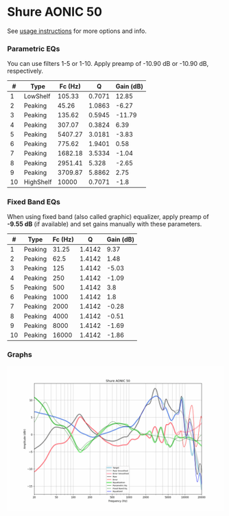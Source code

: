 # Shure AONIC 50
See [usage instructions](https://github.com/jaakkopasanen/AutoEq#usage) for more options and info.

### Parametric EQs
You can use filters 1-5 or 1-10. Apply preamp of -10.90 dB or -10.90 dB, respectively.

|   # | Type      |   Fc (Hz) |      Q |   Gain (dB) |
|-----|-----------|-----------|--------|-------------|
|   1 | LowShelf  |    105.33 | 0.7071 |       12.85 |
|   2 | Peaking   |     45.26 | 1.0863 |       -6.27 |
|   3 | Peaking   |    135.62 | 0.5945 |      -11.79 |
|   4 | Peaking   |    307.07 | 0.3824 |        6.39 |
|   5 | Peaking   |   5407.27 | 3.0181 |       -3.83 |
|   6 | Peaking   |    775.62 | 1.9401 |        0.58 |
|   7 | Peaking   |   1682.18 | 3.5334 |       -1.04 |
|   8 | Peaking   |   2951.41 | 5.328  |       -2.65 |
|   9 | Peaking   |   3709.87 | 5.8862 |        2.75 |
|  10 | HighShelf |  10000    | 0.7071 |       -1.8  |

### Fixed Band EQs
When using fixed band (also called graphic) equalizer, apply preamp of **-9.55 dB** (if available) and set gains manually with these parameters.

|   # | Type    |   Fc (Hz) |      Q |   Gain (dB) |
|-----|---------|-----------|--------|-------------|
|   1 | Peaking |     31.25 | 1.4142 |        9.37 |
|   2 | Peaking |     62.5  | 1.4142 |        1.48 |
|   3 | Peaking |    125    | 1.4142 |       -5.03 |
|   4 | Peaking |    250    | 1.4142 |       -1.09 |
|   5 | Peaking |    500    | 1.4142 |        3.8  |
|   6 | Peaking |   1000    | 1.4142 |        1.8  |
|   7 | Peaking |   2000    | 1.4142 |       -0.28 |
|   8 | Peaking |   4000    | 1.4142 |       -0.51 |
|   9 | Peaking |   8000    | 1.4142 |       -1.69 |
|  10 | Peaking |  16000    | 1.4142 |       -1.86 |

### Graphs
![](./Shure%20AONIC%2050.png)

